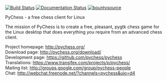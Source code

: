 [![Build Status](https://travis-ci.org/pychess/pychess.svg?branch=master)](https://travis-ci.org/pychess/pychess)
[![Documentation Status](https://readthedocs.org/projects/pychess/badge/?version=latest)](http://pychess.readthedocs.org/en/latest/?badge=latest)
[![bountysource](https://api.bountysource.com/badge/team?team_id=62285)](https://salt.bountysource.com/checkout/amount?team=pychess)

PyChess - a free chess client for Linux

The mission of PyChess is to create a free, pleasant, pygtk chess game for the
Linux desktop that does everything you require from an advanced chess client.

Project homepage: http://pychess.org/  
Download page: http://pychess.org/download/  
Development page: https://github.com/pychess/pychess  
Translations: https://www.transifex.com/projects/p/pychess/  
Mailing list: http://groups.google.com/group/pychess-people  
Chat: http://webchat.freenode.net/?channels=pychess&uio=d4  
